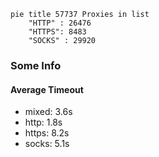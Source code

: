 
```mermaid
pie title 57737 Proxies in list
    "HTTP" : 26476
    "HTTPS": 8483
    "SOCKS" : 29920
```

### Some Info
#### Average Timeout

- mixed: 3.6s
- http: 1.8s
- https: 8.2s
- socks: 5.1s